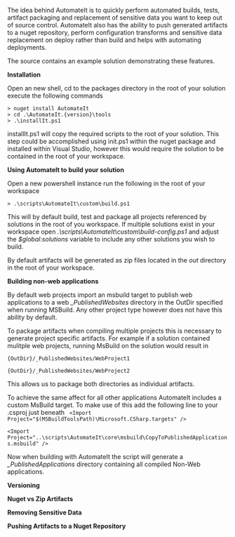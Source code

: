 The idea behind AutomateIt is to quickly perform automated builds, tests, artifact packaging and replacement of sensitive data you want to keep out of source control. AutomateIt also has the ability to push generated artifacts  to a nuget repository, perform configuration transforms and sensitive data replacement on deploy rather than build and helps with automating deployments.

The source contains an example solution demonstrating these features.

**Installation**

Open an new shell, cd to the packages directory in the root of your solution execute the following commands

	> nuget install AutomateIt
	> cd .\AutomateIt.{version}\tools
	> .\installIt.ps1
	  
installIt.ps1 will copy the required scripts to the root of your solution. This step could be accomplished using init.ps1 within the nuget package and installed within Visual Studio, however this would require the solution to be contained in the root of your workspace.
	  
**Using AutomateIt to build your solution**

Open a new powershell instance run the following in the root of your workspace

	> .\scripts\AutomateIt\custom\build.ps1

This will by default build, test and package all projects referenced by solutions in the root of you workspace. If multiple solutions exist in your workspace open *.\scripts\AutomateIt\custom\build-config.ps1* and adjust the *$global:solutions* variable to include any other solutions you wish to build.

By default artifacts will be generated as zip files located in the *out* directory in the root of your workspace.

**Building non-web applications**

By default web projects import an msbuild target to publish web applications to a web *_PublishedWebsites*  directory in the OutDir specified when running MSBuild. Any other project type however does not have this ability by default.

To package artifacts when compiling multiple projects this is necessary to generate project specific artifacts. For example if a solution contained mulitple web projects, running MsBuild on the solution would result in

`{OutDir}/_PublishedWebsites/WebProject1`

`{OutDir}/_PublishedWebsites/WebProject2`

This allows us to package both directories as individual artifacts. 

To achieve the same affect for all other applications AutomateIt includes a custom MsBuild target. To make use of this add the following line to your .csproj just beneath ` <Import Project="$(MSBuildToolsPath)\Microsoft.CSharp.targets" />`

 `<Import Project="..\scripts\AutomateIt\core\msbuild\CopyToPublishedApplications.msbuild" />`

Now when building with AutomateIt the script will generate a *_PublishedApplications* directory containing all compiled Non-Web applications.

**Versioning**

**Nuget vs Zip Artifacts**

**Removing Sensitive Data**

**Pushing Artifacts to a Nuget Repository**